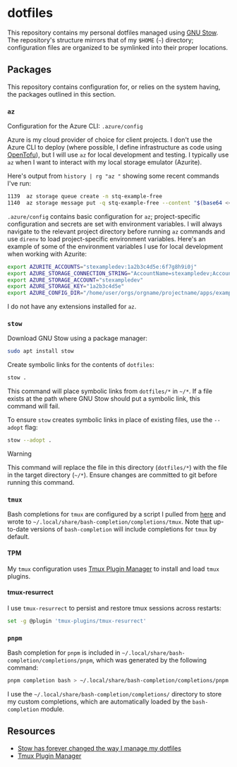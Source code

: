 # dotfiles

This repository contains my personal dotfiles managed using [GNU Stow](#`stow`). The repository's structure mirrors that of my `$HOME` (`~`) directory; configuration files are organized to be symlinked into their proper locations.

## Packages

This repository contains configuration for, or relies on the system having, the packages outlined in this section.

### `az`

Configuration for the Azure CLI: `.azure/config`

Azure is my cloud provider of choice for client projects. I don't use the Azure CLI to deploy (where possible, I define infrastructure as code using [OpenTofu](https://opentofu.org/docs/)), but I will use `az` for local development and testing. I typically use `az` when I want to interact with my local storage emulator (Azurite).

Here's output from `history | rg "az "` showing some recent commands I've run:

```bash
1139  az storage queue create -n stq-example-free
1140  az storage message put -q stq-example-free --content "$(base64 <<< '{"foo":"bar"}')"
```

`.azure/config` contains basic configuration for `az`; project-specific configuration and secrets are set with environment variables. I will always navigate to the relevant project directory before running `az` commands and use `direnv` to load project-specific environment variables. Here's an example of some of the environment variables I use for local development when working with Azurite:

```bash
export AZURITE_ACCOUNTS="stexampledev:1a2b3c4d5e:6f7g8h9i0j"
export AZURE_STORAGE_CONNECTION_STRING="AccountName=stexampledev;AccountKey=1a2b3c4d5e;DefaultEndpointsProtocol=http;BlobEndpoint=http://127.0.0.1:10000/stexampledev;QueueEndpoint=http://127.0.0.1:10001/stexampledev;TableEndpoint=http://127.0.0.1:10002/stexampledev;"
export AZURE_STORAGE_ACCOUNT="stexampledev"
export AZURE_STORAGE_KEY="1a2b3c4d5e"
export AZURE_CONFIG_DIR="/home/user/orgs/orgname/projectname/apps/example/.azure"
```

I do not have any extensions installed for `az`.

### `stow`

Download GNU Stow using a package manager:

```bash
sudo apt install stow
```

Create symbolic links for the contents of `dotfiles`:

```bash
stow .
```

This command will place symbolic links from `dotfiles/*` in `~/*`. If a file exists at the path where GNU Stow should put a symbolic link, this command will fail.

To ensure `stow` creates symbolic links in place of existing files, use the `--adopt` flag:

```bash
stow --adopt .
```

> [!WARNING]
> This command will replace the file in this directory (`dotfiles/*`) with the file in the target directory (`~/*`). Ensure changes are committed to git before running this command.

### `tmux`

Bash completions for `tmux` are configured by a script I pulled from [here](https://github.com/scop/bash-completion/blob/main/completions/tmux) and wrote to `~/.local/share/bash-completion/completions/tmux`. Note that up-to-date versions of `bash-completion` will include completions for `tmux` by default.

#### TPM

My `tmux` configuration uses [Tmux Plugin Manager](https://github.com/tmux-plugins/tpm?tab=readme-ov-file#tmux-plugin-manager) to install and load `tmux` plugins.

#### tmux-resurrect

I use `tmux-resurrect` to persist and restore tmux sessions across restarts:

```bash
set -g @plugin 'tmux-plugins/tmux-resurrect'
```

### `pnpm`

Bash completion for `pnpm` is included in `~/.local/share/bash-completion/completions/pnpm`, which was generated by the following command:

```bash
pnpm completion bash > ~/.local/share/bash-completion/completions/pnpm
```

I use the `~/.local/share/bash-completion/completions/` directory to store my custom completions, which are automatically loaded by the `bash-completion` module.

## Resources

- [Stow has forever changed the way I manage my dotfiles](https://www.youtube.com/watch?v=y6XCebnB9gs)
- [Tmux Plugin Manager](https://github.com/tmux-plugins/tpm?tab=readme-ov-file#tmux-plugin-manager)

